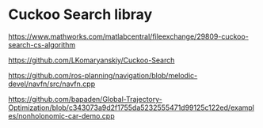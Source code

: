# Cuckoo Search libray

https://www.mathworks.com/matlabcentral/fileexchange/29809-cuckoo-search-cs-algorithm

https://github.com/LKomaryanskiy/Cuckoo-Search

https://github.com/ros-planning/navigation/blob/melodic-devel/navfn/src/navfn.cpp

https://github.com/bapaden/Global-Trajectory-Optimization/blob/c343073a9d2f1755da5232555471d99125c122ed/examples/nonholonomic-car-demo.cpp
